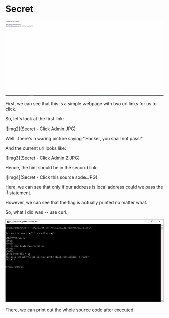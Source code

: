 # Secret

![img](Secret.JPG)

First, we can see that this is a simple webpage with two url links for us to click.

So, let's look at the first link:

![img2](Secret - Click Admin.JPG)

Well...there's a waring picture saying "Hacker, you shall not pass!"

And the current url looks like:

![img3](Secret - Click Admin 2.JPG)

Hence, the hint should be in the second link:

![img4](Secret - Click this source sode.JPG)

Here, we can see that only if our address is local address could we pass the if statement.

However, we can see that the flag is actually printed no matter what. 

So, what I did was -- use curl.

![img5](Secret-SOL.JPG)

There, we can print out the whole source code after executed.
